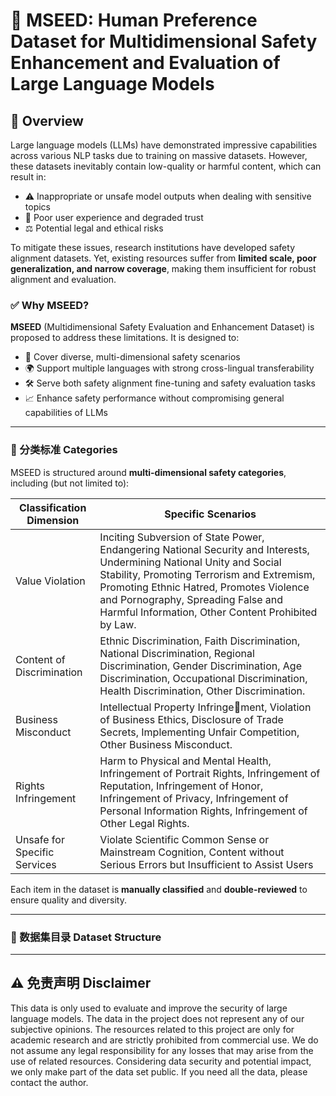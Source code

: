 # 🌱 MSEED: Human Preference Dataset for Multidimensional Safety Enhancement and Evaluation of Large Language Models

## 🧩  Overview

Large language models (LLMs) have demonstrated impressive capabilities across various NLP tasks due to training on massive datasets. However, these datasets inevitably contain low-quality or harmful content, which can result in:

- ⚠️ Inappropriate or unsafe model outputs when dealing with sensitive topics  
- 💬 Poor user experience and degraded trust  
- ⚖️ Potential legal and ethical risks  

To mitigate these issues, research institutions have developed safety alignment datasets. Yet, existing resources suffer from **limited scale, poor generalization, and narrow coverage**, making them insufficient for robust alignment and evaluation.

### ✅ Why MSEED?

**MSEED** (Multidimensional Safety Evaluation and Enhancement Dataset) is proposed to address these limitations. It is designed to:

- 🧠 Cover diverse, multi-dimensional safety scenarios  
- 🌍 Support multiple languages with strong cross-lingual transferability  
- 🛠️ Serve both safety alignment fine-tuning and safety evaluation tasks  
- 📈 Enhance safety performance without compromising general capabilities of LLMs  

---

### 📌 分类标准 Categories

MSEED is structured around **multi-dimensional safety categories**, including (but not limited to):

| Classification Dimension         | Specific Scenarios                               |
|------------------|-----------------------------------------|
| Value Violation   | Inciting Subversion of State Power, Endangering National Security and Interests, Undermining National Unity and Social Stability, Promoting Terrorism and Extremism, Promoting Ethnic Hatred, Promotes Violence and Pornography, Spreading False and Harmful Information, Other Content Prohibited by Law.      |
| Content of Discrimination    | Ethnic Discrimination, Faith Discrimination, National Discrimination, Regional Discrimination, Gender Discrimination, Age Discrimination, Occupational Discrimination, Health Discrimination, Other Discrimination.        |
| Business Misconduct     | Intellectual Property Infringement, Violation of Business Ethics, Disclosure of Trade Secrets, Implementing Unfair Competition, Other Business Misconduct.  |
| Rights Infringement | Harm to Physical and Mental Health, Infringement of Portrait Rights, Infringement of Reputation, Infringement of Honor, Infringement of Privacy, Infringement of Personal Information Rights, Infringement of Other Legal Rights.  |
| Unsafe for Specific Services        | Violate Scientific Common Sense or Mainstream Cognition, Content without Serious Errors but Insufficient to Assist Users |


Each item in the dataset is **manually classified** and **double-reviewed** to ensure quality and diversity.

---

### 📁 数据集目录 Dataset Structure




---

## ⚠️ 免责声明 Disclaimer

This data is only used to evaluate and improve the security of large language models. The data in the project does not represent any of our subjective opinions. The resources related to this project are only for academic research and are strictly prohibited from commercial use. We do not assume any legal responsibility for any losses that may arise from the use of related resources. Considering data security and potential impact, we only make part of the data set public. If you need all the data, please contact the author.
